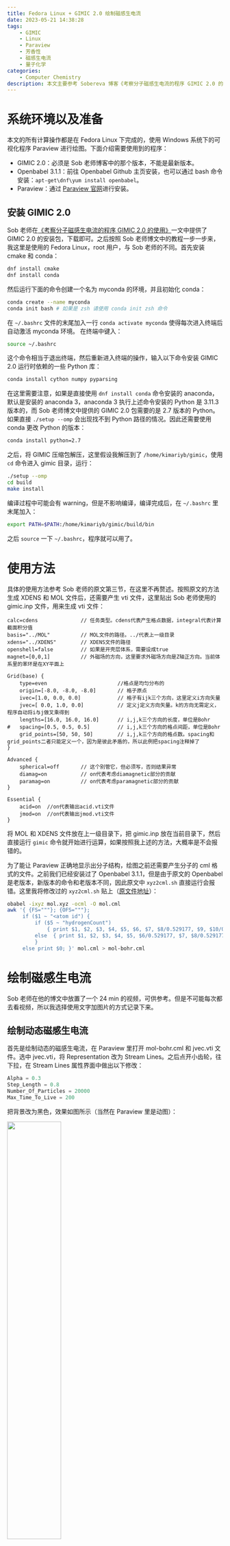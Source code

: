 ```yaml
---
title: Fedora Linux + GIMIC 2.0 绘制磁感生电流
date: 2023-05-21 14:38:28
tags:
    - GIMIC
    - Linux
    - Paraview
    - 芳香性
    - 磁感生电流
    - 量子化学
categories: 
	- Computer Chemistry
description: 本文主要参考 Sobereva 博客《考察分子磁感生电流的程序 GIMIC 2.0 的使用》(http://sobereva.com/491)的操作，但是略微有所不同。
---
```


# 系统环境以及准备

本文的所有计算操作都是在 Fedora Linux 下完成的，使用 Windows 系统下的可视化程序 Paraview 进行绘图。下面介绍需要使用到的程序：

- GIMIC 2.0：必须是 Sob 老师博客中的那个版本，不能是最新版本。
- Openbabel 3.1.1：前往 Openbabel Github 主页安装，也可以通过 bash 命令安装：`apt-get\dnf\yum install openbabel`。
- Paraview：通过 [Paraview 官网](https://www.paraview.org/download/)进行安装。

## 安装 GIMIC 2.0

Sob 老师在[《考察分子磁感生电流的程序 GIMIC 2.0 的使用》](http://sobereva.com/491)一文中提供了 GIMIC 2.0 的安装包，下载即可。之后按照 Sob 老师博文中的教程一步一步来，我这里是使用的 Fedora Linux，root 用户，与 Sob 老师的不同。首先安装 cmake 和 conda：

```bash
dnf install cmake
dnf install conda 
```

然后运行下面的命令创建一个名为 myconda 的环境，并且初始化 conda：

```bash
conda create --name myconda
conda init bash # 如果是 zsh 请使用 conda init zsh 命令
```

在 `~/.bashrc` 文件的末尾加入一行 `conda activate myconda` 使得每次进入终端后自动激活 myconda 环境。 在终端中键入：

```bash
source ~/.bashrc
```

这个命令相当于退出终端，然后重新进入终端的操作，输入以下命令安装 GIMIC 2.0 运行时依赖的一些 Python 库：

```bash
conda install cython numpy pyparsing 
```

在这里需要注意，如果是直接使用 `dnf install conda` 命令安装的 anaconda，默认是安装的 anaconda 3，anaconda 3 执行上述命令安装的 Python 是 3.11.3 版本的，而 Sob 老师博文中提供的 GIMIC 2.0 包需要的是 2.7 版本的 Python。如果直接 `./setup --omp` 会出现找不到 Python 路径的情况。因此还需要使用 conda 更改 Python 的版本：

```bash
conda install python=2.7
```

之后，将 GIMIC 压缩包解压，这里假设我解压到了 `/home/kimariyb/gimic`，使用 `cd` 命令进入 gimic 目录，运行：

```bash
./setup --omp
cd build
make install 
```

编译过程中可能会有 warning，但是不影响编译，编译完成后，在 `~/.bashrc` 里末尾加入：

```bash
export PATH=$PATH:/home/kimariyb/gimic/build/bin 
```

之后 `source` 一下 `~/.bashrc`，程序就可以用了。 

# 使用方法

具体的使用方法参考 Sob 老师的原文第三节，在这里不再赘述。按照原文的方法生成 XDENS 和 MOL 文件后，还需要产生 vti 文件，这里贴出 Sob 老师使用的 gimic.inp 文件，用来生成 vti 文件：

```inp
calc=cdens              // 任务类型。cdens代表产生格点数据，integral代表计算截面积分值
basis="../MOL"          // MOL文件的路径。../代表上一级目录
xdens="../XDENS"        // XDENS文件的路径
openshell=false         // 如果是开壳层体系，需要设成true
magnet=[0,0,1]          // 外磁场的方向，这里要求外磁场方向是Z轴正方向。当前体系里的苯环是在XY平面上

Grid(base) {
    type=even                       //格点是均匀分布的
    origin=[-8.0, -8.0, -8.0]       // 格子原点
    ivec=[1.0, 0.0, 0.0]            // 格子有ijk三个方向，这里定义i方向矢量
    jvec=[ 0.0, 1.0, 0.0]           // 定义j定义方向矢量。k的方向无需定义，程序自动将i与j做叉乘得到
    lengths=[16.0, 16.0, 16.0]      // i,j,k三个方向的长度，单位是Bohr
#   spacing=[0.5, 0.5, 0.5]         // i,j,k三个方向的格点间距，单位是Bohr
    grid_points=[50, 50, 50]        // i,j,k三个方向的格点数。spacing和grid_points二者只能定义一个，因为是彼此矛盾的，所以此例把spacing注释掉了
}

Advanced {
    spherical=off       // 这个别管它，但必须写，否则结果异常
    diamag=on           // on代表考虑diamagnetic部分的贡献
    paramag=on          // on代表考虑paramagnetic部分的贡献
}

Essential {
    acid=on  //on代表输出acid.vti文件
    jmod=on  //on代表输出jmod.vti文件
} 
```

将 MOL 和 XDENS 文件放在上一级目录下，把 gimic.inp 放在当前目录下，然后直接运行 `gimic` 命令就开始进行运算，如果按照我上述的方法，大概率是不会报错的。

为了能让 Paraview 正确地显示出分子结构，绘图之前还需要产生分子的 cml 格式的文件。之前我们已经安装过了 Openbabel 3.1.1，但是由于原文的 Openbabel 是老版本，新版本的命令和老版本不同，因此原文中 `xyz2cml.sh` 直接运行会报错。这里我将修改过的 `xyz2cml.sh` 贴上（[原文件地址](https://github.com/Usu171/GIMIC/blob/main/xyz2cml.sh)）：

```sh
obabel -ixyz mol.xyz -ocml -O mol.cml
awk '{ {FS="""}; {OFS="""};
     if ($1 ~ "<atom id") {
         if ($5 ~ "hydrogenCount")
             { print $1, $2, $3, $4, $5, $6, $7, $8/0.529177, $9, $10/0.529177, $11, $12/0.529177, $13 }
         else  { print $1, $2, $3, $4, $5, $6/0.529177, $7, $8/0.529177, $9, $10/0.529177, $11 }
         }
     else print $0; }' mol.cml > mol-bohr.cml
```

# 绘制磁感生电流

Sob 老师在他的博文中放置了一个 24 min 的视频，可供参考。但是不可能每次都去看视频，所以我选择使用文字加图片的方式记录下来。

## 绘制动态磁感生电流

首先是绘制动态的磁感生电流，在 Paraview 里打开 mol-bohr.cml 和 jvec.vti 文件。选中 jvec.vti，将 Representation 改为 Stream Lines。之后点开小齿轮，往下拉，在 Stream Lines 属性界面中做出以下修改：

```python
Alpha = 0.3
Step_Length = 0.8
Number_Of_Particles = 20000
Max_Time_To_Live = 200
```

把背景改为黑色，效果如图所示（当然在 Paraview 里是动图）：

<img src="1.png" height="50%" width="50%"/>

## 绘制感生电流的模的平面着色流线图

绘制感生电流的模的平面着色流线图就没有这么简单了，首先在 Paraview 里打开 mol-bohr.cml 和 jvec.vti 文件。在 jvec.vti 下新建一个 Slice，将 Representation 改为 Surface LIC，Coloring 改为 vectors。在 Color Map Editor 中更改颜色：

<img src="2.png" height="50%" width="50%"/>

之后分别修改（需要点编程功底才能看懂，最起码得知道类和属性）：

```python
Lighting.Ambient = 0.1

SurfaceLIC.Integrator.Number_Of_Steps = 30
SurfaceLIC.Integrator.Step_Size = 0.2

SurfaceLIC.Rendering.LIC_Intensity = 0.4
SurfaceLIC.Rendering.Enhance_Contrast = "LIC and Color"
SurfaceLIC.Rendering.High_LIC_Contrast_Enhance_Factor = 0.3
SurfaceLIC.Rendering.Low_LIC_Contrast_Enhance_Factor = 0.05
SurfaceLIC.Rendering.Anti_Alias = 1

SurfaceLIC.NoiseTextureGenerator.Noise_Texture_Generator = true
SurfaceLIC.NoiseTextureGenerator.Noise_Grain_Size = 1
```

最后将背景改为黑色，得到的效果如图所示：

<img src="3.png" height="60%" width="60%"/>

当然 GIMIC 能做的远不止于此，还可以绘制更多的磁感生电流图。本文主要参考 Sobereva 博客[《考察分子磁感生电流的程序 GIMIC 2.0 的使用》](http://sobereva.com/491)的操作。其他图的绘制，请自行浏览博文，观看 Sob 老师的视频。